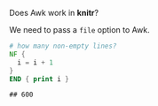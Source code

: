 Does Awk work in **knitr**?

We need to pass a `file` option to Awk.


```awk
# how many non-empty lines?
NF {
  i = i + 1
}
END { print i }
```

```
## 600
```

